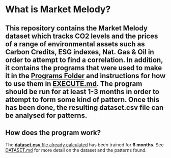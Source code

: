 # What is Market Melody?
This repository contains the Market Melody dataset which tracks CO2 levels and the prices of a range of environmental assets such as Carbon Credits, ESG indexes, Nat. Gas & Oil in order to attempt to find a correlation. In addition, it contains the programs that were used to make it in the [Programs Folder](Programs) and instructions for how to use them in [EXECUTE.md](EXECUTE.md). The program should be run for at least **1-3 months** in order to attempt to form some kind of pattern. Once this has been done, the resulting **dataset.csv** file can be analysed for patterns.
---
## How does the program work?


The [**dataset.csv** file already calculated](data.csv) has been trained for **6 months**. See [DATASET.md](DATASET.md) for more detail on the dataset and the patterns found.
